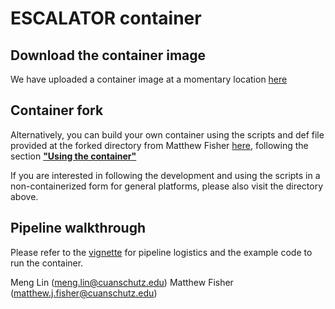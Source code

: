 # ESCALATOR container

## Download the container image

We have uploaded a container image at a momentary location [here](https://olucdenver-my.sharepoint.com/:u:/g/personal/meng_lin_cuanschutz_edu/ETTottyQgt5Akp3LkiORfFkBvmfnutRTTSHXQ3nlIAPIhg)

## Container fork

Alternatively, you can build your own container using the scripts and def file provided at the forked directory from Matthew Fisher [here](https://github.com/MatthewFisher126/ESCALATOR), following the section [**"Using the container"**](https://github.com/MatthewFisher126/ESCALATOR?tab=readme-ov-file#using-the-container) 

If you are interested in following the development and using the scripts in a non-containerized form for general platforms, please also visit the directory above.

## Pipeline walkthrough

Please refer to the [vignette](escalator_container/ESCALATOR_container_readme.pdf) for pipeline logistics and the example code to run the container.


Meng Lin (meng.lin@cuanschutz.edu)
Matthew Fisher (matthew.j.fisher@cuanschutz.edu)
